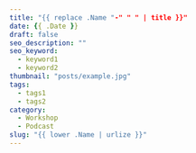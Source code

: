 ```yaml
---
title: "{{ replace .Name "-" " " | title }}"
date: {{ .Date }}
draft: false
seo_description: ""
seo_keyword:
  - keyword1
  - keyword2
thumbnail: "posts/example.jpg"
tags:
  - tags1
  - tags2
category:
  - Workshop
  - Podcast
slug: "{{ lower .Name | urlize }}"
---
```


